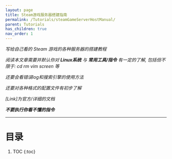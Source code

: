 ```yaml
---
layout: page
title: Steam游戏服务器搭建指南
permalink: /Tutorials/steamGameServerHostManual/
parent: Tutorials
has_children: true
nav_order: 1
---
```


_写给自己看的 Steam 游戏的各种服务器的搭建教程_

_阅读本文章需要并默认你对 __Linux系统__ 与 __常用工具/指令__ 有一定的了解, 包括但不限于: cd rm vim screen 等_

_还要会看错误log和搜索引擎的使用方法_

_还要对各种格式的配置文件有初步了解_

_[Link]为官方/详细的文档_

___不要执行你看不懂的指令___

---

# 目录

1. TOC
{:toc}

